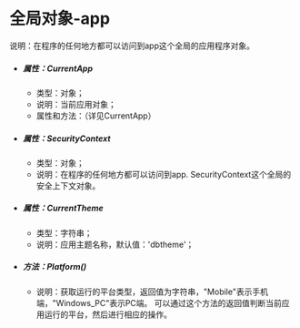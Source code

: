 # 全局对象-app

说明：在程序的任何地方都可以访问到app这个全局的应用程序对象。

* ##### 属性：CurrentApp

  * 类型：对象；
  * 说明：当前应用对象；
  * 属性和方法：（详见CurrentApp）
* ##### 属性：SecurityContext

  * 类型：对象；
  * 说明：在程序的任何地方都可以访问到app. SecurityContext这个全局的安全上下文对象。
* ##### 属性：CurrentTheme

  * 类型：字符串；
  * 说明：应用主题名称，默认值：'dbtheme'；
* ##### 方法：Platform\(\)

  * 说明：获取运行的平台类型，返回值为字符串，"Mobile"表示手机端，"Windows\_PC"表示PC端。
    可以通过这个方法的返回值判断当前应用运行的平台，然后进行相应的操作。



